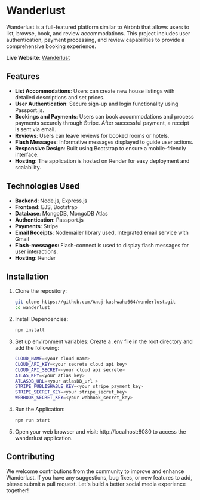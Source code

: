 # Wanderlust

Wanderlust is a full-featured platform similar to Airbnb that allows users to list, browse, book, and review accommodations. This project includes user authentication, payment processing, and review capabilities to provide a comprehensive booking experience.

**Live Website**: [Wanderlust](https://wanderlust-bb60.onrender.com/listings)

## Features

- **List Accommodations**: Users can create new house listings with detailed descriptions and set prices.
- **User Authentication**: Secure sign-up and login functionality using Passport.js.
- **Bookings and Payments**: Users can book accommodations and process payments securely through Stripe. After successful payment, a receipt is sent via email.
- **Reviews**: Users can leave reviews for booked rooms or hotels.
- **Flash Messages**: Informative messages displayed to guide user actions.
- **Responsive Design**: Built using Bootstrap to ensure a mobile-friendly interface.
- **Hosting**: The application is hosted on Render for easy deployment and scalability.

## Technologies Used

- **Backend**: Node.js, Express.js
- **Frontend**: EJS, Bootstrap
- **Database**: MongoDB, MongoDB Atlas
- **Authentication**: Passport.js
- **Payments**: Stripe
- **Email Receipts**: Nodemailer library used, Integrated email service with Gmail
- **Flash-messages:** Flash-connect is used to display flash messages for user interactions.
- **Hosting**: Render


## Installation

1. Clone the repository:
   ```bash
   git clone https://github.com/Anuj-kushwaha664/wanderlust.git
   cd wanderlust
2. Install Dependencies:
   ```bash
   npm install
3. Set up environment variables: Create a .env file in the root directory and add the following:
   ```bash
   CLOUD_NAME=<your cloud name>
   CLOUD_API_KEY=<your secrete cloud api key>
   CLOUD_API_SECRET=<your cloud api secrete>
   ATLAS_KEY=<your atlas key>
   ATLASDB_URL=<your atlasDB_url >
   STRIPE_PUBLISHABLE_KEY=<your stripe_payment_key>
   STRIPE_SECRET_KEY=<your stripe_secret_key>
   WEBHOOK_SECRET_KEY=<your webhook_secret_key>
4. Run the Application:
   ```bash
   npm run start
5. Open your web browser and visit: http://localhost:8080 to access the wanderlust application.

## Contributing

We welcome contributions from the community to improve and enhance Wanderlust. If you have any suggestions, bug fixes, or new features to add, please submit a pull request. Let's build a better social media experience together!
